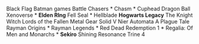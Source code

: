 Black Flag
Batman games
Battle Chasers *
Chasm *
Cuphead
Dragon Ball Xenoverse *
**Elden RIng**
Fell Seal *
Hellblade
**Hogwarts Legacy**
The Knight Witch
Lords of the Fallen
Metal Gear Solid V
Nier Automata
A Plague Tale
Rayman Origins *
Rayman Legends *
Red Dead Redemption 1 *
Regalia: Of Men and Monarchs *
**Sekiro**
Shining Resonance
Trine 4
